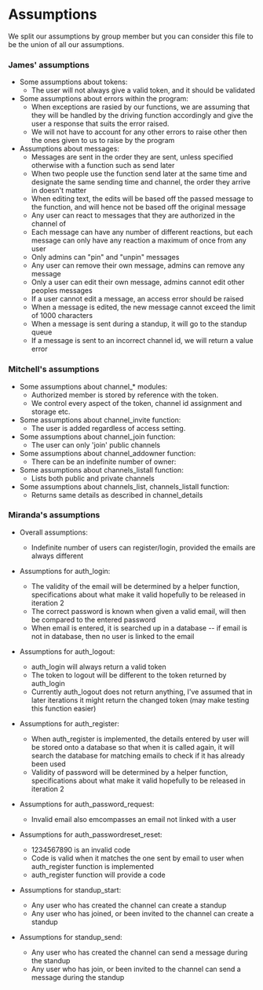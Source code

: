 # Assumptions 

We split our assumptions by group member but you can consider this file to be the union of all our assumptions.

### James' assumptions

* Some assumptions about tokens:   
    * The user will not always give a valid token, and it should be validated  
* Some assumptions about errors within the program:  
    * When exceptions are rasied by our functions, we are assuming that they will be handled by the driving function accordingly and give the user a response that suits the error raised.  
    * We will not have to account for any other errors to raise other then the ones given to us to raise by the program  
* Assumptions about messages:  
    * Messages are sent in the order they are sent, unless specified otherwise with a function such as send later  
    * When two people use the function send later at the same time and designate the same sending time and channel, the order they arrive in doesn't matter  
    * When editing text, the edits will be based off the passed message to the function, and will hence not be based off the original message  
    * Any user can react to messages that they are authorized in the channel of  
    * Each message can have any number of different reactions, but each message can only have any reaction a maximum of once from any user  
    * Only admins can "pin" and "unpin" messages  
    * Any user can remove their own message, admins can remove any message  
    * Only a user can edit their own message, admins cannot edit other peoples messages  
    * If a user cannot edit a message, an access error should be raised  
    * When a message is edited, the new message cannot exceed the limit of 1000 characters  
    * When a message is sent during a standup, it will go to the standup queue  
    * If a message is sent to an incorrect channel id, we will return a value error
    
### Mitchell's assumptions

* Some assumptions about channel_* modules:
    * Authorized member is stored by reference with the token.
    * We control every aspect of the token, channel id assignment and storage etc.
* Some assumptions about channel_invite function:
    * The user is added regardless of access setting.
* Some assumptions about channel_join function:
    * The user can only 'join' public channels
* Some assumptions about channel_addowner function:
    * There can be an indefinite number of owner:
* Some assumptions about channels_listall function:
    * Lists both public and private channels
* Some assumptions about channels_list, channels_listall function:
    * Returns same details as described in channel_details

### Miranda's assumptions
* Overall assumptions:
    * Indefinite number of users can register/login, provided the emails are always different


* Assumptions for auth_login:
    * The validity of the email will be determined by a helper function, specifications about what make it valid hopefully to be released in iteration 2
    * The correct password is known when given a valid email, will then be compared to the entered password
    * When email is entered, it is searched up in a database -- if email is not in database, then no user is linked to the email

* Assumptions for auth_logout:
    * auth_login will always return a valid token
    * The token to logout will be different to the token returned by auth_login
    * Currently auth_logout does not return anything, I've assumed that in later iterations it might return the changed token (may make testing this function easier)

* Assumptions for auth_register:
    * When auth_register is implemented, the details entered by user will be stored onto a database so that when it is called again, it will search the database for matching emails to check if it has already been used
    * Validity of password will be determined by a helper function, specifications about what make it valid hopefully to be released in iteration 2

* Assumptions for auth_password_request:
    * Invalid email also emcompasses an email not linked with a user

* Assumptions for auth_passwordreset_reset:
    * 1234567890 is an invalid code
    * Code is valid when it matches the one sent by email to user when auth_register function is implemented
    * auth_register function will provide a code

* Assumptions for standup_start:
    * Any user who has created the channel can create a standup
    * Any user who has joined, or been invited to the channel can create a standup

* Assumptions for standup_send:
    * Any user who has created the channel can send a message during the standup
    * Any user who has join, or been invited to the channel can send a message during the standup